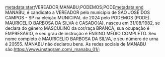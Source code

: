 <metadata:start>VEREADOR;MANABU;PODEMOS;PODE<metadata:end>
MANABU, é candidato a VEREADOR pelo município de SÃO JOSÉ DOS CAMPOS - SP na eleição MUNICIPAL de 2024 pelo PODEMOS (PODE). MAURICELIO BARBOSA DA SILVA é CASADO(A), nasceu em 31/08/1982, se declara do gênero MASCULINO da cor/raça BRANCA, sua ocupação é EMPRESÁRIO, e seu grau de instrução é ENSINO MÉDIO COMPLETO. Seu nome completo é MAURICELIO BARBOSA DA SILVA, e seu número de urna é 20555.
MANABU não declarou bens.
As redes sociais de MANABU são:https://www.instagram.com/_manabu_01/;